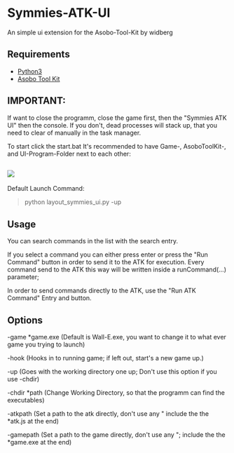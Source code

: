# Symmies-ATK-UI
An simple ui extension for the Asobo-Tool-Kit by widberg

## Requirements
- [Python3](https://www.python.org/)
- [Asobo Tool Kit](https://github.com/widberg/atk)

## IMPORTANT:
If want to close the programm, close the game first, then the "Symmies ATK UI" then the console.
If you don't, dead processes will stack up, that you need to clear of manually in the task manager.



To start click the start.bat
It's recommended to have Game-, AsoboToolKit-, and UI-Program-Folder next to each other:
## ![](https://user-images.githubusercontent.com/35775147/134157302-3921754f-880c-47cf-bc12-665d755f591c.png)

Default Launch Command:
> python layout_symmies_ui.py -up

## Usage

You can search commands in the list with the search entry.

If you select a command you can either press enter or press the "Run Command" button in order to send it to the ATK for execution.
Every command send to the ATK this way will be written inside a runCommand(...) parameter;

In order to send commands directly to the ATK, use the "Run ATK Command" Entry and button.

## Options
-game *game.exe (Default is Wall-E.exe, you want to change it to what ever game you trying to launch)

-hook (Hooks in to running game; if left out, start's a new game up.)

-up (Goes with the working directory one up; Don't use this option if you use -chdir)

-chdir *path (Change Working Directory, so that the programm can find the executables)

-atkpath (Set a path to the atk directly, don't use any " include the the *atk.js at the end)

-gamepath (Set a path to the game directly, don't use any "; include the the *game.exe at the end)
